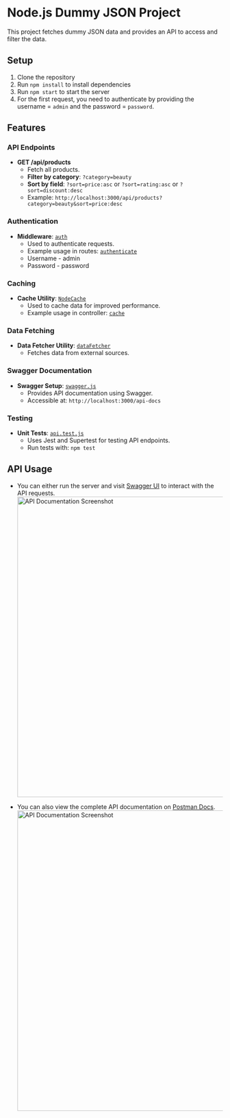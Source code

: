# Node.js Dummy JSON Project

This project fetches dummy JSON data and provides an API to access and filter the data.

## Setup

1. Clone the repository
2. Run `npm install` to install dependencies
3. Run `npm start` to start the server
4. For the first request, you need to authenticate by providing the username = `admin` and the password = `password`.

## Features

### API Endpoints

- **GET /api/products**
  - Fetch all products.
  - **Filter by category**: `?category=beauty`
  - **Sort by field**: `?sort=price:asc` or `?sort=rating:asc` or `?sort=discount:desc`
  - Example: `http://localhost:3000/api/products?category=beauty&sort=price:desc`

### Authentication

- **Middleware**: [`auth`](src/middleware/auth.js)
  - Used to authenticate requests.
  - Example usage in routes: [`authenticate`](src/routes/api.js)
  - Username - admin
  - Password - password

### Caching

- **Cache Utility**: [`NodeCache`](src/utils/cache.js)
  - Used to cache data for improved performance.
  - Example usage in controller: [`cache`](src/controllers/dataController.js)

### Data Fetching

- **Data Fetcher Utility**: [`dataFetcher`](src/utils/dataFetcher.js)
  - Fetches data from external sources.

### Swagger Documentation

- **Swagger Setup**: [`swagger.js`](src/swagger.js)
  - Provides API documentation using Swagger.
  - Accessible at: `http://localhost:3000/api-docs`

### Testing

- **Unit Tests**: [`api.test.js`](src/tests/api.test.js)
  - Uses Jest and Supertest for testing API endpoints.
  - Run tests with: `npm test`

## API Usage

- You can either run the server and visit [Swagger UI](http://localhost:3000/api-docs) to interact with the API requests.
  <img src="./assets/Screenshot%202024-08-01%20at%201.08.32 AM.jpg" alt="API Documentation Screenshot" width="700">




- You can also view the complete API documentation on [Postman Docs](https://documenter.getpostman.com/view/13304285/2sA3kd9cgP).  
  <img src="./assets/Screenshot%202024-08-01%20at%201.15.06 AM.jpg" alt="API Documentation Screenshot" width="700">
